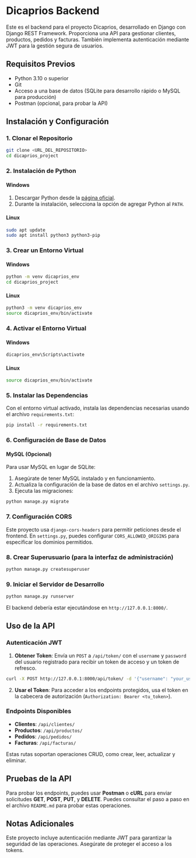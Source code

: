 # Dicaprios Backend

Este es el backend para el proyecto Dicaprios, desarrollado en Django con Django REST Framework. Proporciona una API para gestionar clientes, productos, pedidos y facturas. También implementa autenticación mediante JWT para la gestión segura de usuarios.

## Requisitos Previos

- Python 3.10 o superior
- Git
- Acceso a una base de datos (SQLite para desarrollo rápido o MySQL para producción)
- Postman (opcional, para probar la API)

## Instalación y Configuración

### 1. Clonar el Repositorio

```bash
git clone <URL_DEL_REPOSITORIO>
cd dicaprios_project
```

### 2. Instalación de Python

#### Windows

1. Descargar Python desde la [página oficial](https://www.python.org/downloads/).
2. Durante la instalación, selecciona la opción de agregar Python al `PATH`.

#### Linux

```bash
sudo apt update
sudo apt install python3 python3-pip
```

### 3. Crear un Entorno Virtual

#### Windows

```bash
python -m venv dicaprios_env
cd dicaprios_project
```

#### Linux

```bash
python3 -m venv dicaprios_env
source dicaprios_env/bin/activate
```

### 4. Activar el Entorno Virtual

#### Windows

```bash
dicaprios_env\Scripts\activate
```

#### Linux

```bash
source dicaprios_env/bin/activate
```

### 5. Instalar las Dependencias

Con el entorno virtual activado, instala las dependencias necesarias usando el archivo `requirements.txt`:

```bash
pip install -r requirements.txt
```

### 6. Configuración de Base de Datos

#### MySQL (Opcional)

Para usar MySQL en lugar de SQLite:

1. Asegúrate de tener MySQL instalado y en funcionamiento.
2. Actualiza la configuración de la base de datos en el archivo `settings.py`.
3. Ejecuta las migraciones:

```bash
python manage.py migrate
```

### 7. Configuración CORS

Este proyecto usa `django-cors-headers` para permitir peticiones desde el frontend. En `settings.py`, puedes configurar `CORS_ALLOWED_ORIGINS` para especificar los dominios permitidos.

### 8. Crear Superusuario (para la interfaz de administración)

```bash
python manage.py createsuperuser
```

### 9. Iniciar el Servidor de Desarrollo

```bash
python manage.py runserver
```

El backend debería estar ejecutándose en `http://127.0.0.1:8000/`.

## Uso de la API

### Autenticación JWT

1. **Obtener Token**: Envía un `POST` a `/api/token/` con el `username` y `password` del usuario registrado para recibir un token de acceso y un token de refresco.

```bash
curl -X POST http://127.0.0.1:8000/api/token/ -d '{"username": "your_user", "password": "your_password"}'
```

2. **Usar el Token**: Para acceder a los endpoints protegidos, usa el token en la cabecera de autorización (`Authorization: Bearer <tu_token>`).

### Endpoints Disponibles

- **Clientes**: `/api/clientes/`
- **Productos**: `/api/productos/`
- **Pedidos**: `/api/pedidos/`
- **Facturas**: `/api/facturas/`

Estas rutas soportan operaciones CRUD, como crear, leer, actualizar y eliminar.

## Pruebas de la API

Para probar los endpoints, puedes usar **Postman** o **cURL** para enviar solicitudes **GET**, **POST**, **PUT**, y **DELETE**. Puedes consultar el paso a paso en el archivo `README.md` para probar estas operaciones.

## Notas Adicionales

Este proyecto incluye autenticación mediante JWT para garantizar la seguridad de las operaciones. Asegúrate de proteger el acceso a los tokens.
